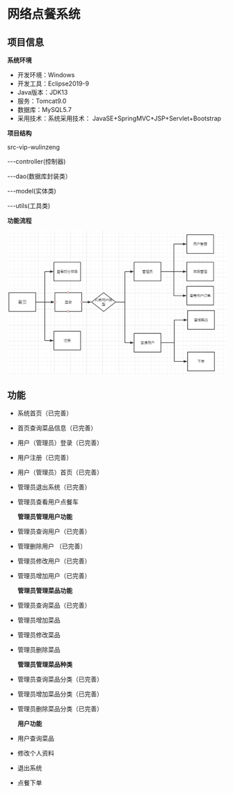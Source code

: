# 网络点餐系统

## 项目信息

**系统环境**

- 开发环境：Windows
- 开发工具：Eclipse2019-9
- Java版本：JDK13
- 服务：Tomcat9.0
- 数据库：MySQL5.7
- 采用技术：系统采用技术： JavaSE+SpringMVC+JSP+Servlet+Bootstrap

**项目结构**

src-vip-wulinzeng

---controller(控制器)

 ---dao(数据库封装类）

 ---model(实体类)

 ---utils(工具类)

  **功能流程**

![](infor/0.png)

## 功能

- 系统首页（已完善）

- 首页查询菜品信息（已完善）

- 用户（管理员）登录（已完善）

- 用户注册（已完善）

- 用户（管理员）首页（已完善）

- 管理员退出系统（已完善）

- 管理员查看用户点餐车

  **管理员管理用户功能**

- 管理员查询用户（已完善）

- 管理删除用户 （已完善）

- 管理员修改用户（已完善）

- 管理员增加用户（已完善）

  **管理员管理菜品功能**

- 管理员查询菜品（已完善）

- 管理员增加菜品

- 管理员修改菜品

- 管理员删除菜品

  **管理员管理菜品种类**

- 管理员查询菜品分类（已完善）

- 管理员增加菜品分类（已完善）

- 管理员删除菜品分类（已完善）

  **用户功能**

- 用户查询菜品

- 修改个人资料

- 退出系统

- 点餐下单
















